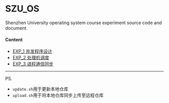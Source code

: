 # SZU_OS
Shenzhen University operating system course experiment source code and document.

#### Content

- [EXP_1 并发程序设计](EXP_1/EXP_1.md)
- [EXP_2 处理机调度](EXP_2/EXP_2.md)
- [EXP_3 进程通信同步](EXP_3/EXP_3.md)

---

PS.

- `update.sh`用于更新本地仓库
- `upload.sh`用于将本地仓库同步上传至远程仓库
